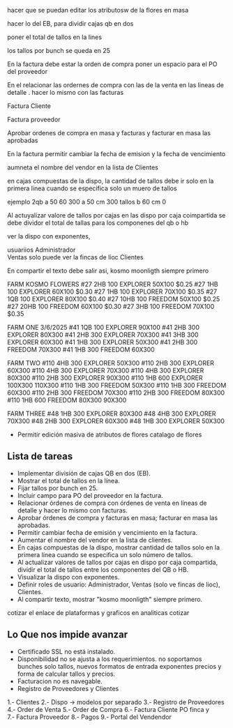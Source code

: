 hacer que se puedan editar los atributosw de la flores en masa

hacer lo del EB, para dividir cajas qb en dos

poner el total de tallos en la lines 

los tallos por bunch se queda en 25


En la factura debe estar la orden de compra poner un espacio para el PO del proveedor 


En el relacionar las ordernes de compra con las de la venta en las lineas de detalle . hacer lo mismo con las facturas

Factura Cliente

Factura proveedor


Aprobar ordenes de compra en masa y facturas y facturar en masa las aprobadas


En la factura permitir cambiar la fecha de emision y la fecha de vencimiento

aumneta el nombre del vendor en la lista de Clientes

en cajas compuestas de la dispo, la cantidad de tallos debe ir solo en la primera linea cuando se especifica solo un muero de tallos

ejemplo 
2qb a 50 60 300 
a 50 cm 300 tallos
b 60 cm 0 


Al actuyalizar valore de tallos por cajas en las dispo por caja coimpartida se debe dividor el total de tallas para los componenes del qb o hb



ver la dispo con exponentes,




usuariios
    Administrador   
    Ventas  solo puede ver la fincas de lioc 
    Clientes


En compartir el texto debe salir asi, kosmo moonligth siempre primero



FARM KOSMO FLOWERS
#27 2HB 100 EXPLORER 50X100 $0.25
#27 1HB 100 EXPLORER 60X100 $0.30
#27 1HB 100 EXPLORER 70X100 $0.35
#27 1QB 100 EXPLORER 80X100 $0.40
#27 10HB 100 FREEDOM 50X100 $0.25
#27 20HB 100 FREEDOM 60X100 $0.30
#27 3HB 100 FREEDOM 70X100 $0.35

FARM ONE 3/6/2025
#41 1QB 100 EXPLORER 90X100
#41 2HB 300 EXPLORER 80X300
#41 2HB 300 EXPLORER 70X300
#41 3HB 300 EXPLORER 60X300
#41 1HB 300 EXPLORER 50X300
#41 2HB 300 FREEDOM 70X300
#41 1HB 300 FREEDOM 60X300

FARM TWO
#110 4HB 300 EXPLORER 50X300
#110 2HB 300 EXPLORER 60X300
#110 4HB 300 EXPLORER 70X300
#110 4HB 300 EXPLORER 80X300
#110 2HB 300 EXPLORER 90X300
#110 1HB 600 EXPLORER 100X300 110X300
#110 1HB 300 FREEDOM 50X300
#110 1HB 300 FREEDOM 60X300
#110 2HB 300 FREEDOM 70X300
#110 2HB 300 FREEDOM 80X300
#110 1HB 600 FREEDOM 80X300 90X300

FARM THREE
#48 1HB 300 EXPLORER 80X300
#48 4HB 300 EXPLORER 70X300
#48 2HB 300 EXPLORER 60X300
#48 1HB 300 EXPLORER 50X300

- Permitir edición masiva de atributos de flores catalago de flores 

## Lista de tareas
- Implementar división de cajas QB en dos (EB).
- Mostrar el total de tallos en la línea.
- Fijar tallos por bunch en 25.
- Incluir campo para PO del proveedor en la factura.
- Relacionar órdenes de compra con órdenes de venta en líneas de detalle y hacer lo mismo con facturas.
- Aprobar órdenes de compra y facturas en masa; facturar en masa las aprobadas.
- Permitir cambiar fecha de emisión y vencimiento en la factura.
- Aumentar el nombre del vendor en la lista de clientes.
- En cajas compuestas de la dispo, mostrar cantidad de tallos solo en la primera línea cuando se especifica un solo número de tallos.
- Al actualizar valores de tallos por cajas en dispo por caja compartida, dividir el total de tallos entre los componentes del QB o HB.
- Visualizar la dispo con exponentes.
- Definir roles de usuario: Administrador, Ventas (solo ve fincas de lioc), Clientes.
- Al compartir texto, mostrar "kosmo moonligth" siempre primero.

cotizar el enlace de plataformas y graficos en analiticas 
cotizar 

## Lo Que nos impide avanzar
- Certificado SSL no está instalado.
- Disponibilidad no se ajusta a los requerimientos. no soportamos bunches solo tallos, nuevos formatos de entrada exponentes precios y forma de calcular tallos y precios.
- Facturacion no es navegable.
- Registro de Proveedores y Clientes

1.- Clientes
2.- Dispo ->  modelos por separado
3.- Registro de Proveedores 
4.- Order de Venta 
5.- Order de Compra
6.- Factura Cliente PO finca y  
7.- Factura Proveedor
8.- Pagos
9.- Portal del Vendendor
